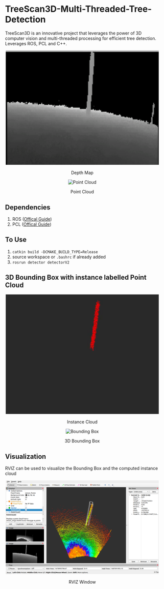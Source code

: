 # TreeScan3D-Multi-Threaded-Tree-Detection
TreeScan3D is an innovative project that leverages the power of 3D computer vision and multi-threaded processing for efficient tree detection. Leverages ROS, PCL and C++.

<div align="center">
    <img src="assets/DepthMap.gif" alt="Depth Map" width="500"/>
    <p>Depth Map</p>
</div>
<div align="center">
    <img src="assets/PointCloud.gif" alt="Point Cloud" width=500"/>
    <p>Point Cloud</p>
</div>

## Dependencies
1) ROS ([Offical Guide](http://wiki.ros.org/noetic/Installation/Ubuntu))
2) PCL ([Offical Guide](https://pointclouds.org/downloads/))

## To Use
1) `catkin build -DCMAKE_BUILD_TYPE=Release`
2) source workspace or `.bashrc` if already added
3) `rosrun detector detectorV2`

## 3D Bounding Box with instance labelled Point Cloud
<div align="center">
    <img src="assets/InstanceCloud.gif" alt="Instance Cloud" width="500"/>
    <p>Instance Cloud</p>
</div>
<div align="center">
    <img src="assets/3DBoundingBox.gif" alt="Bounding Box" width=500"/>
    <p>3D Bounding Box</p>
</div>

## Visualization
RVIZ can be used to visualize the Bounding Box and the computed instance cloud
<div align="center">
    <img src="assets/RVIZ.png" alt="RVIZ" width="500"/>
    <p>RVIZ Window</p>
</div>


